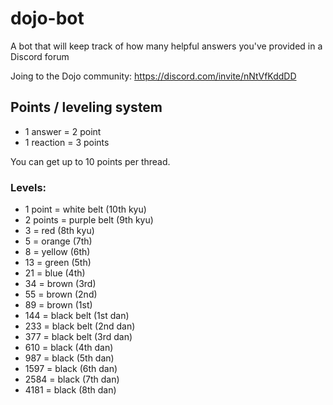 # dojo-bot
A bot that will keep track of how many helpful answers you've provided in a Discord forum

Joing to the Dojo community: https://discord.com/invite/nNtVfKddDD
## Points / leveling system

- 1 answer = 2 point
- 1 reaction = 3 points

You can get up to 10 points per thread.

### Levels:

- 1 point = white belt (10th kyu)
- 2 points = purple belt (9th kyu)
- 3 = red (8th kyu)
- 5 = orange (7th)
- 8 = yellow (6th)
- 13 = green (5th)
- 21 = blue (4th)
- 34 = brown (3rd)
- 55 = brown (2nd)
- 89 = brown (1st)
- 144 = black belt (1st dan)
- 233 = black belt (2nd dan)
- 377 = black belt (3rd dan)
- 610 = black (4th dan)
- 987 = black (5th dan)
- 1597 = black (6th dan)
- 2584 = black (7th dan)
- 4181 = black (8th dan)
